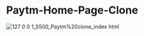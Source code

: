 # Paytm-Home-Page-Clone
![127 0 0 1_5500_Paytm%20clone_index html](https://github.com/Mayank-Mittal123/Paytm-Home-Page-Clone/assets/135820769/4d117390-511d-4fc1-842a-f00bdf48ab41)

